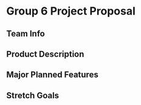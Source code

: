 # Group 6 Project Proposal
## Team Info

## Product Description

## Major Planned Features

## Stretch Goals

